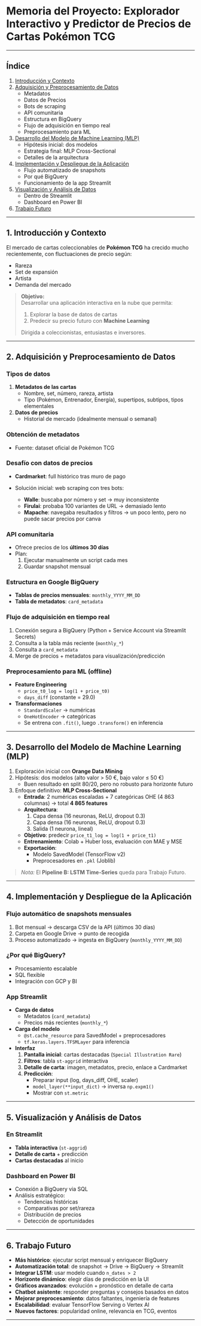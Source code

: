 # Memoria del Proyecto: Explorador Interactivo y Predictor de Precios de Cartas Pokémon TCG

---

## Índice

1. [Introducción y Contexto](#1-introducción-y-contexto)  
2. [Adquisición y Preprocesamiento de Datos](#2-adquisición-y-preprocesamiento-de-datos)  
   - Metadatos  
   - Datos de Precios  
   - Bots de scraping  
   - API comunitaria  
   - Estructura en BigQuery  
   - Flujo de adquisición en tiempo real  
   - Preprocesamiento para ML  
3. [Desarrollo del Modelo de Machine Learning (MLP)](#3-desarrollo-del-modelo-de-machine-learning-mlp)  
   - Hipótesis inicial: dos modelos  
   - Estrategia final: MLP Cross-Sectional  
   - Detalles de la arquitectura  
4. [Implementación y Despliegue de la Aplicación](#4-implementación-y-despliegue-de-la-aplicación)  
   - Flujo automatizado de snapshots  
   - Por qué BigQuery  
   - Funcionamiento de la app Streamlit  
5. [Visualización y Análisis de Datos](#5-visualización-y-análisis-de-datos)  
   - Dentro de Streamlit  
   - Dashboard en Power BI  
6. [Trabajo Futuro](#6-trabajo-futuro)

---

## 1. Introducción y Contexto

El mercado de cartas coleccionables de **Pokémon TCG** ha crecido mucho recientemente, con fluctuaciones de precio según:

- Rareza  
- Set de expansión  
- Artista  
- Demanda del mercado  

> **Objetivo:**  
> Desarrollar una aplicación interactiva en la nube que permita:
> 1. Explorar la base de datos de cartas  
> 2. Predecir su precio futuro con **Machine Learning**  
>  
> Dirigida a coleccionistas, entusiastas e inversores.

---

## 2. Adquisición y Preprocesamiento de Datos

### Tipos de datos

1. **Metadatos de las cartas**  
   - Nombre, set, número, rareza, artista  
   - Tipo (Pokémon, Entrenador, Energía), supertipos, subtipos, tipos elementales  
2. **Datos de precios**  
   - Historial de mercado (idealmente mensual o semanal)

### Obtención de metadatos

- Fuente: dataset oficial de Pokémon TCG

### Desafío con datos de precios

- **Cardmarket**: full histórico tras muro de pago  
- Solución inicial: web scraping con tres bots:

  - **Walle**: buscaba por número y set → muy inconsistente  
  - **Firulai**: probaba 100 variantes de URL → demasiado lento  
  - **Mapache**: navegaba resultados y filtros → un poco lento, pero no puede sacar precios por canva

### API comunitaria

- Ofrece precios de los **últimos 30 días**  
- Plan:  
  1. Ejecutar manualmente un script cada mes  
  2. Guardar snapshot mensual  

### Estructura en Google BigQuery

- **Tablas de precios mensuales**: `monthly_YYYY_MM_DD`  
- **Tabla de metadatos**: `card_metadata`

### Flujo de adquisición en tiempo real

1. Conexión segura a BigQuery (Python + Service Account via Streamlit Secrets)  
2. Consulta a la tabla más reciente (`monthly_*`)  
3. Consulta a `card_metadata`  
4. Merge de precios + metadatos para visualización/predicción

### Preprocesamiento para ML (offline)

- **Feature Engineering**  
  - `price_t0_log = log(1 + price_t0)`  
  - `days_diff` (constante = 29.0)  
- **Transformaciones**  
  - `StandardScaler` → numéricas  
  - `OneHotEncoder` → categóricas  
  - Se entrena con `.fit()`, luego `.transform()` en inferencia

---

## 3. Desarrollo del Modelo de Machine Learning (MLP)

1. Exploración inicial con **Orange Data Mining**  
2. Hipótesis: dos modelos (alto valor > 50 €, bajo valor ≤ 50 €)  
   - Buen resultado en split 80/20, pero no robusto para horizonte futuro  
3. Enfoque definitivo: **MLP Cross-Sectional**  
   - **Entrada**: 2 numéricas escaladas + 7 categóricas OHE (4 863 columnas) → total **4 865 features**  
   - **Arquitectura**:  
     1. Capa densa (16 neuronas, ReLU, dropout 0.3)  
     2. Capa densa (16 neuronas, ReLU, dropout 0.3)  
     3. Salida (1 neurona, lineal)  
   - **Objetivo**: predecir `price_t1_log = log(1 + price_t1)`  
   - **Entrenamiento**: Colab + Huber loss, evaluación con MAE y MSE  
   - **Exportación**:  
     - Modelo SavedModel (TensorFlow v2)  
     - Preprocesadores en `.pkl` (Joblib)

> _Nota:_ El **Pipeline B: LSTM Time-Series** queda para Trabajo Futuro.

---

## 4. Implementación y Despliegue de la Aplicación

### Flujo automático de snapshots mensuales

1. Bot mensual → descarga CSV de la API (últimos 30 días)  
2. Carpeta en Google Drive → punto de recogida  
3. Proceso automatizado → ingesta en BigQuery (`monthly_YYYY_MM_DD`)

### ¿Por qué BigQuery?

- Procesamiento escalable  
- SQL flexible  
- Integración con GCP y BI

### App Streamlit

- **Carga de datos**  
  - Metadatos (`card_metadata`)  
  - Precios más recientes (`monthly_*`)  
- **Carga del modelo**  
  - `@st.cache_resource` para SavedModel + preprocesadores  
  - `tf.keras.layers.TFSMLayer` para inferencia  
- **Interfaz**  
  1. **Pantalla inicial**: cartas destacadas (`Special Illustration Rare`)  
  2. **Filtros**: tabla `st-aggrid` interactiva  
  3. **Detalle de carta**: imagen, metadatos, precio, enlace a Cardmarket  
  4. **Predicción**:  
     - Preparar input (log, days_diff, OHE, scaler)  
     - `model_layer(**input_dict)` → inversa `np.expm1()`  
     - Mostrar con `st.metric`

---

## 5. Visualización y Análisis de Datos

### En Streamlit

- **Tabla interactiva** (`st-aggrid`)  
- **Detalle de carta** + predicción  
- **Cartas destacadas** al inicio

### Dashboard en Power BI

- Conexión a BigQuery via SQL  
- Análisis estratégico:  
  - Tendencias históricas  
  - Comparativas por set/rareza  
  - Distribución de precios  
  - Detección de oportunidades

---

## 6. Trabajo Futuro

- **Más histórico**: ejecutar script mensual y enriquecer BigQuery  
- **Automatización total**: de snapshot → Drive → BigQuery → Streamlit  
- **Integrar LSTM**: usar modelo cuando `n_dates > 2`  
- **Horizonte dinámico**: elegir días de predicción en la UI  
- **Gráficos avanzados**: evolución + pronóstico en detalle de carta  
- **Chatbot asistente**: responder preguntas y consejos basados en datos  
- **Mejorar preprocesamiento**: datos faltantes, ingeniería de features  
- **Escalabilidad**: evaluar TensorFlow Serving o Vertex AI  
- **Nuevos factores**: popularidad online, relevancia en TCG, eventos

---  
